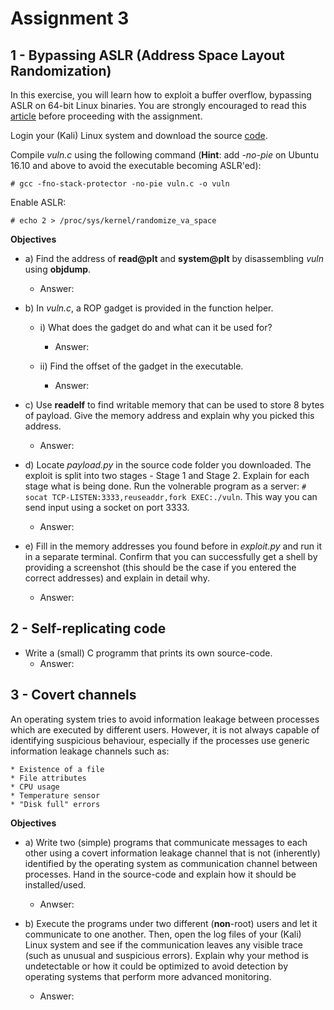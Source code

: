 # Assignment 3

## 1 - Bypassing ASLR (Address Space Layout Randomization)

In this exercise, you will learn how to exploit a buffer overflow, bypassing ASLR on 64-bit Linux binaries. You are strongly encouraged to read this [article](https://blog.techorganic.com/2016/03/18/64-bit-linux-stack-smashing-tutorial-part-3/) before proceeding with the assignment.

Login your (Kali) Linux system and download the source [code](https://www.cs.ru.nl/~vmoonsamy/teaching/ossec2016/a3_sourcecode.zip).

Compile *vuln.c* using the following command (**Hint**: add *-no-pie* on Ubuntu 16.10 and above to avoid the executable becoming ASLR'ed):

`# gcc -fno-stack-protector -no-pie vuln.c -o vuln`

Enable ASLR:

`# echo 2 > /proc/sys/kernel/randomize_va_space`


**Objectives**

* a) Find the address of **read@plt** and **system@plt** by disassembling *vuln* using **objdump**.
	* Answer:

* b) In *vuln.c*, a ROP gadget is provided in the function helper.
	* i) What does the gadget do and what can it be used for?
		* Answer:

	* ii) Find the offset of the gadget in the executable.
		* Answer:

* c) Use **readelf** to find writable memory that can be used to store 8 bytes of payload. Give the memory address and explain why you picked this address.
	* Answer:

* d) Locate *payload.py* in the source code folder you downloaded. The exploit is split into two stages - Stage 1 and Stage 2. Explain for each stage what is being done. Run the volnerable program as a server: `# socat TCP-LISTEN:3333,reuseaddr,fork EXEC:./vuln`. This way you can send input using a socket on port 3333.
	* Answer:

* e) Fill in the memory addresses you found before in *exploit.py* and run it in a separate terminal. Confirm that you can successfully get a shell by providing a screenshot (this should be the case if you entered the correct addresses) and explain in detail why.
	* Answer:


## 2 - Self-replicating code

* Write a (small) C programm that prints its own source-code.
	* Answer:



## 3 - Covert channels

An operating system tries to avoid information leakage between processes which are executed by different users. However, it is not always capable of identifying suspicious behaviour, especially if the processes use generic information leakage channels such as:

	* Existence of a file
	* File attributes
	* CPU usage
	* Temperature sensor
	* "Disk full" errors

**Objectives**

* a) Write two (simple) programs that communicate messages to each other using a covert information leakage channel that is not (inherently) identified by the operating system as communication channel between processes. Hand in the source-code and explain how it should be installed/used.
	* Anwser:

* b) Execute the programs under two different (**non**-root) users and let it communicate to one another. Then, open the log files of your (Kali) Linux system and see if the communication leaves any visible trace (such as unusual and suspicious errors). Explain why your method is undetectable or how it could be optimized to avoid detection by operating systems that perform more advanced monitoring.
	* Answer:	
